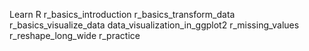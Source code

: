 Learn R
r_basics_introduction
r_basics_transform_data
r_basics_visualize_data
data_visualization_in_ggplot2
r_missing_values
r_reshape_long_wide
r_practice
